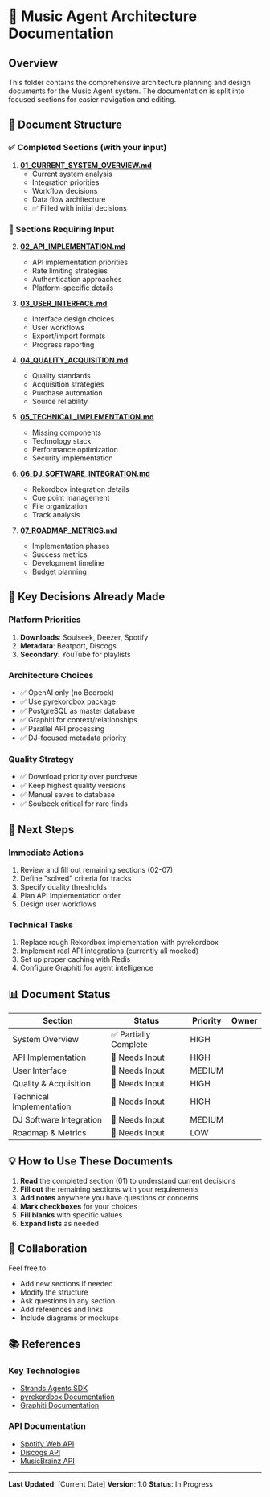 # 🎵 Music Agent Architecture Documentation

## Overview
This folder contains the comprehensive architecture planning and design documents for the Music Agent system. The documentation is split into focused sections for easier navigation and editing.

## 📁 Document Structure

### ✅ Completed Sections (with your input)
1. **[01_CURRENT_SYSTEM_OVERVIEW.md](./01_CURRENT_SYSTEM_OVERVIEW.md)**
   - Current system analysis
   - Integration priorities
   - Workflow decisions
   - Data flow architecture
   - ✅ Filled with initial decisions

### 📝 Sections Requiring Input
2. **[02_API_IMPLEMENTATION.md](./02_API_IMPLEMENTATION.md)**
   - API implementation priorities
   - Rate limiting strategies
   - Authentication approaches
   - Platform-specific details

3. **[03_USER_INTERFACE.md](./03_USER_INTERFACE.md)**
   - Interface design choices
   - User workflows
   - Export/import formats
   - Progress reporting

4. **[04_QUALITY_ACQUISITION.md](./04_QUALITY_ACQUISITION.md)**
   - Quality standards
   - Acquisition strategies
   - Purchase automation
   - Source reliability

5. **[05_TECHNICAL_IMPLEMENTATION.md](./05_TECHNICAL_IMPLEMENTATION.md)**
   - Missing components
   - Technology stack
   - Performance optimization
   - Security implementation

6. **[06_DJ_SOFTWARE_INTEGRATION.md](./06_DJ_SOFTWARE_INTEGRATION.md)**
   - Rekordbox integration details
   - Cue point management
   - File organization
   - Track analysis

7. **[07_ROADMAP_METRICS.md](./07_ROADMAP_METRICS.md)**
   - Implementation phases
   - Success metrics
   - Development timeline
   - Budget planning

## 🎯 Key Decisions Already Made

### Platform Priorities
1. **Downloads**: Soulseek, Deezer, Spotify
2. **Metadata**: Beatport, Discogs
3. **Secondary**: YouTube for playlists

### Architecture Choices
- ✅ OpenAI only (no Bedrock)
- ✅ Use pyrekordbox package
- ✅ PostgreSQL as master database
- ✅ Graphiti for context/relationships
- ✅ Parallel API processing
- ✅ DJ-focused metadata priority

### Quality Strategy
- ✅ Download priority over purchase
- ✅ Keep highest quality versions
- ✅ Manual saves to database
- ✅ Soulseek critical for rare finds

## 🚀 Next Steps

### Immediate Actions
1. Review and fill out remaining sections (02-07)
2. Define "solved" criteria for tracks
3. Specify quality thresholds
4. Plan API implementation order
5. Design user workflows

### Technical Tasks
1. Replace rough Rekordbox implementation with pyrekordbox
2. Implement real API integrations (currently all mocked)
3. Set up proper caching with Redis
4. Configure Graphiti for agent intelligence

## 📊 Document Status

| Section | Status | Priority | Owner |
|---------|--------|----------|-------|
| System Overview | ✅ Partially Complete | HIGH | |
| API Implementation | 📝 Needs Input | HIGH | |
| User Interface | 📝 Needs Input | MEDIUM | |
| Quality & Acquisition | 📝 Needs Input | HIGH | |
| Technical Implementation | 📝 Needs Input | HIGH | |
| DJ Software Integration | 📝 Needs Input | MEDIUM | |
| Roadmap & Metrics | 📝 Needs Input | LOW | |

## 💡 How to Use These Documents

1. **Read** the completed section (01) to understand current decisions
2. **Fill out** the remaining sections with your requirements
3. **Add notes** anywhere you have questions or concerns
4. **Mark checkboxes** for your choices
5. **Fill blanks** with specific values
6. **Expand lists** as needed

## 🤝 Collaboration

Feel free to:
- Add new sections if needed
- Modify the structure
- Ask questions in any section
- Add references and links
- Include diagrams or mockups

## 📚 References

### Key Technologies
- [Strands Agents SDK](https://strandsagents.com/)
- [pyrekordbox Documentation](https://pyrekordbox.readthedocs.io/)
- [Graphiti Documentation](https://github.com/getzep/graphiti)

### API Documentation
- [Spotify Web API](https://developer.spotify.com/documentation/web-api/)
- [Discogs API](https://www.discogs.com/developers/)
- [MusicBrainz API](https://musicbrainz.org/doc/MusicBrainz_API)

---

**Last Updated**: [Current Date]
**Version**: 1.0
**Status**: In Progress